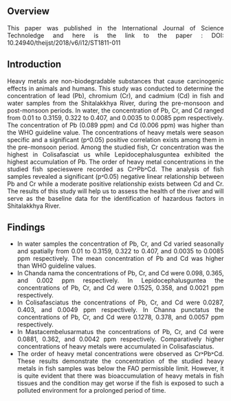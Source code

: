 ## Overview
<div align= "justify">This paper was published in the International Journal of Science Technoledge and here is the link to the paper : DOI: 10.24940/theijst/2018/v6/i12/ST1811-011</div>

## Introduction
<div align= "justify">Heavy metals are non-biodegradable substances that cause carcinogenic effects in animals and humans. This study was conducted to determine the concentration of lead (Pb), chromium (Cr), and cadmium (Cd) in fish and water samples from the Shitalakkhya River, during the pre-monsoon and post-monsoon periods. In water, the concentration of Pb, Cr, and Cd ranged from 0.01 to 0.3159, 0.322 to 0.407, and 0.0035 to 0.0085 ppm respectively. The concentration of Pb (0.089 ppm) and Cd (0.006 ppm) was higher than the WHO guideline value. The concentrations of heavy metals were season specific and a significant (p˂0.05) positive correlation exists among them in the pre-monsoon period. Among the studied fish, Cr concentration was the highest in Colisafasciat us while Lepidocephalusguntea exhibited the highest accumulation of Pb. The order of heavy metal concentrations in the studied fish specieswere recorded as Cr˃Pb˃Cd. The analysis of fish samples revealed a significant (p˂0.05) negative linear relationship between Pb and Cr while a moderate positive relationship exists between Cd and Cr. The results of this study will help us to assess the health of the river and will serve as the baseline data for the identification of hazardous factors in Shitalakkhya River.</div>

## Findings
* <div align= "justify"> In water samples the concentration of Pb, Cr, and Cd varied seasonally and spatially from 0.01 to 0.3159, 0.322 to 0.407, and 0.0035 to 0.0085 ppm respectively. The mean concentration of Pb and Cd was higher than WHO guideline values. </div>
* <div align= "justify"> In Chanda nama the concentrations of Pb, Cr, and Cd were 0.098, 0.365, and 0.002 ppm respectively. In Lepidocephalusguntea the concentrations of Pb, Cr, and Cd were 0.1525, 0.358, and 0.0021 ppm respectively. </div> 
* <div align= "justify"> In Colisafasciatus the concentrations of Pb, Cr, and Cd were 0.0287, 0.403, and 0.0049 ppm respectively. In Channa punctatus the concentrations of Pb, Cr, and Cd were 0.1278, 0.378, and 0.0057 ppm respectively. </div>
* <div align= "justify"> In Mastacembelusarmatus the concentrations of Pb, Cr, and Cd were 0.0881, 0.362, and 0.0042 ppm respectively. Comparatively higher concentrations of heavy metals were accumulated in Colisafasciatus. </div>
* <div align= "justify"> The order of heavy metal concentrations were observed as Cr˃Pb˃Cd. These results demonstrate the concentration of the studied heavy metals in fish samples was below the FAO permissible limit. However, it is quite evident that there was bioaccumulation of heavy metals in fish tissues and the condition may get worse if the fish is exposed to such a polluted environment for a prolonged period of time. </div> 
